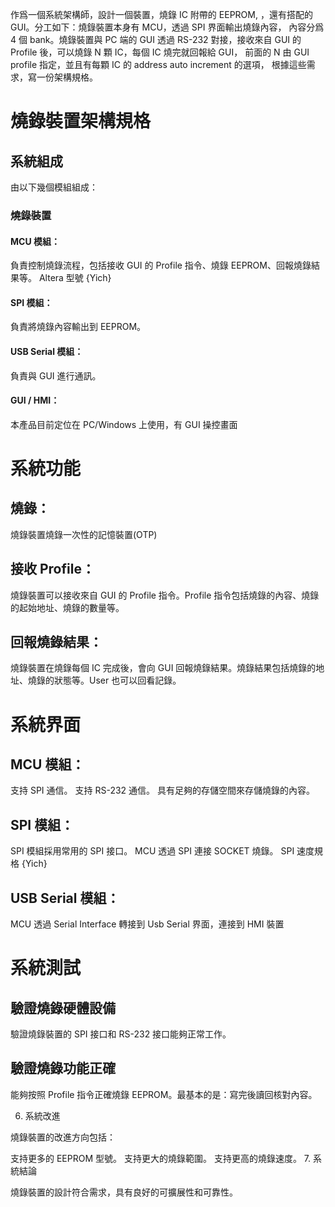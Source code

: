 作爲一個系統架構師，設計一個裝置，燒錄 IC 附帶的 EEPROM, ，還有搭配的 GUI。分工如下：燒錄裝置本身有 MCU，透過 SPI 界面輸出燒錄內容， 內容分爲 4 個 bank。燒錄裝置與 PC 端的 GUI 透過 RS-232 對接，接收來自 GUI 的 Profile 後，可以燒錄 N 顆 IC，每個 IC 燒完就回報給 GUI， 前面的 N 由 GUI profile 指定，並且有每顆 IC 的 address auto increment 的選項， 根據這些需求，寫一份架構規格。


# 燒錄裝置架構規格

## 系統組成
由以下幾個模組組成：
### 燒錄裝置

#### MCU 模組：
負責控制燒錄流程，包括接收 GUI 的 Profile 指令、燒錄 EEPROM、回報燒錄結果等。
Altera 型號 {Yich}
#### SPI 模組：
負責將燒錄內容輸出到 EEPROM。
#### USB Serial 模組：
負責與 GUI 進行通訊。
#### GUI / HMI：
本產品目前定位在 PC/Windows 上使用，有 GUI 操控畫面

# 系統功能
## 燒錄：
燒錄裝置燒錄一次性的記憶裝置(OTP)
## 接收 Profile：
燒錄裝置可以接收來自 GUI 的 Profile 指令。Profile 指令包括燒錄的內容、燒錄的起始地址、燒錄的數量等。
## 回報燒錄結果：
燒錄裝置在燒錄每個 IC 完成後，會向 GUI 回報燒錄結果。燒錄結果包括燒錄的地址、燒錄的狀態等。User 也可以回看記錄。

# 系統界面
## MCU 模組：
支持 SPI 通信。
支持 RS-232 通信。
具有足夠的存儲空間來存儲燒錄的內容。

## SPI 模組：
SPI 模組採用常用的 SPI 接口。
MCU 透過 SPI 連接 SOCKET 燒錄。
SPI 速度規格 {Yich} 
## USB Serial 模組：
MCU 透過 Serial Interface 轉接到 Usb Serial 界面，連接到 HMI 裝置
	
# 系統測試
## 驗證燒錄硬體設備
驗證燒錄裝置的 SPI 接口和 RS-232 接口能夠正常工作。
## 驗證燒錄功能正確
能夠按照 Profile 指令正確燒錄 EEPROM。最基本的是：寫完後讀回核對內容。

6. 系統改進

燒錄裝置的改進方向包括：

支持更多的 EEPROM 型號。
支持更大的燒錄範圍。
支持更高的燒錄速度。
7. 系統結論

燒錄裝置的設計符合需求，具有良好的可擴展性和可靠性。